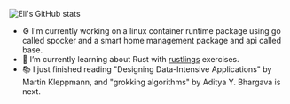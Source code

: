 ![Eli's GitHub stats](https://github-readme-stats.vercel.app/api?username=elispeigel&count_private=true&show_icons=true&theme=transparent)

- ⚙️ I'm currently working on a linux container runtime package using go called spocker and a smart home management package and api called base.  
- 🌱 I’m currently learning about Rust with [rustlings](https://github.com/rust-lang/rustlings) exercises.  
- 📚 I just finished reading "Designing Data-Intensive Applications" by Martin Kleppmann, and "grokking algorithms" by Aditya Y. Bhargava is next.  
